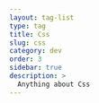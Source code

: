 ```yaml
---
layout: tag-list
type: tag
title: Css
slug: css
category: dev
order: 3
sidebar: true
description: >
  Anything about Css
---
```

